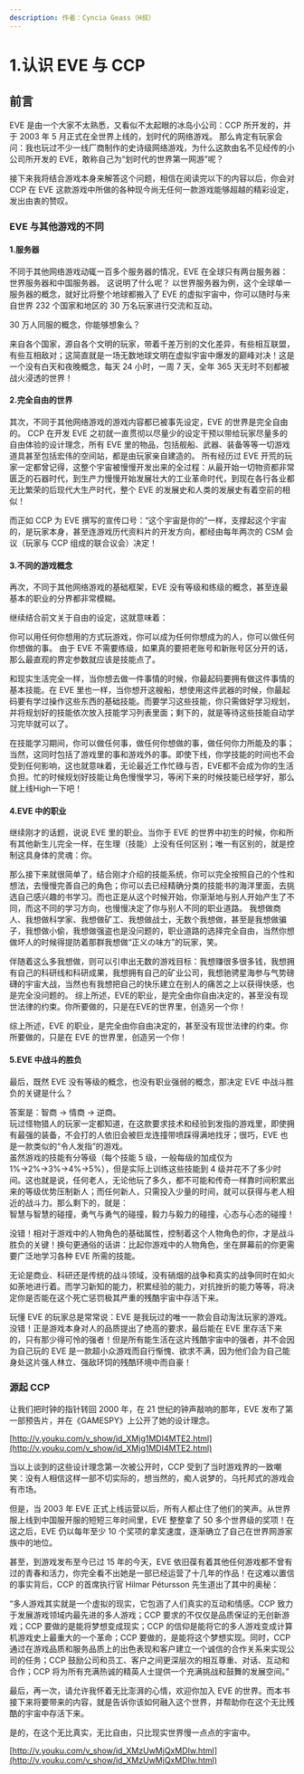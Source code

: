 ```yaml
---
description: 作者：Cyncia Geass（H叔）
---
```


# 1.认识 EVE 与 CCP

## 前言

EVE 是由一个大家不太熟悉，又看似不太起眼的冰岛小公司：CCP 所开发的，并于 2003 年 5 月正式在全世界上线的，划时代的网络游戏。 那么肯定有玩家会问：我也玩过不少一线厂商制作的史诗级网络游戏，为什么这款由名不见经传的小公司所开发的 EVE，敢称自己为“划时代的世界第一网游”呢？

接下来我将结合游戏本身来解答这个问题，相信在阅读完以下的内容以后，你会对 CCP 在 EVE 这款游戏中所做的各种现今尚无任何一款游戏能够超越的精彩设定，发出由衷的赞叹。

### EVE 与其他游戏的不同

#### 1.服务器

不同于其他网络游戏动辄一百多个服务器的情况，EVE 在全球只有两台服务器：世界服务器和中国服务器。 这说明了什么呢？ 以世界服务器为例，这个全球单一服务器的概念，就好比将整个地球都搬入了 EVE 的虚拟宇宙中，你可以随时与来自世界 232 个国家和地区的 30 万名玩家进行交流和互动。

30 万人同服的概念，你能够想象么？

来自各个国家，源自各个文明的玩家，带着千差万别的文化差异，有些相互联盟，有些互相敌对；这简直就是一场无数地球文明在虚拟宇宙中爆发的巅峰对决！这是一个没有白天和夜晚概念，每天 24 小时，一周 7 天，全年 365 天无时不刻都被战火浸透的世界！

#### 2.完全自由的世界

其次，不同于其他网络游戏的游戏内容都已被事先设定，EVE 的世界是完全自由的。 CCP 在开发 EVE 之初就一直贯彻以尽量少的设定干预以带给玩家尽量多的自由体验的设计理念，所有 EVE 里的物品，包括舰船、武器、装备等等一切游戏道具甚至包括宏伟的空间站，都是由玩家亲自建造的。 所有经历过 EVE 开荒的玩家一定都曾记得，这整个宇宙被慢慢开发出来的全过程：从最开始一切物资都非常匮乏的石器时代，到生产力慢慢开始发展壮大的工业革命时代，到现在各行各业都无比繁荣的后现代大生产时代，整个 EVE 的发展史和人类的发展史有着空前的相似！

而正如 CCP 为 EVE 撰写的宣传口号：“这个宇宙是你的”一样，支撑起这个宇宙的，是玩家本身，甚至连游戏历代资料片的开发方向，都经由每年两次的 CSM 会议（玩家与 CCP 组成的联合议会）决定！

#### 3.不同的游戏概念

再次，不同于其他网络游戏的基础框架，EVE 没有等级和练级的概念，甚至连最基本的职业的分界都非常模糊。

继续结合前文关于自由的设定，这就意味着：

你可以用任何你想用的方式玩游戏，你可以成为任何你想成为的人，你可以做任何你想做的事。 由于 EVE 不需要练级，如果真的要把老账号和新账号区分开的话，那么最直观的界定参数就应该是技能点了。

和现实生活完全一样，当你想去做一件事情的时候，你最起码要拥有做这件事情的基本技能。在 EVE 里也一样，当你想开这艘船，想使用这件武器的时候，你最起码要有学过操作这些东西的基础技能。而要学习这些技能，你只需做好学习规划，并将规划好的技能依次放入技能学习列表里面；剩下的，就是等待这些技能自动学习完毕就可以了。

在技能学习期间，你可以做任何事，做任何你想做的事，做任何你力所能及的事；当然，这同时包括了游戏里的事和游戏外的事。即使下线，你学技能的时间也不会受到任何影响，这也就意味着，无论最近工作忙碌与否，EVE都不会成为你的生活负担。忙的时候规划好技能让角色慢慢学习，等闲下来的时候技能已经学好，那么就上线High一下吧！

#### 4.EVE 中的职业

继续刚才的话题，说说 EVE 里的职业。当你于 EVE 的世界中初生的时候，你和所有其他新生儿完全一样，在生理（技能）上没有任何区别；唯一有区别的，就是控制这具身体的灵魂：你。

那么接下来就很简单了，结合刚才介绍的技能系统，你可以完全按照自己的个性和想法，去慢慢完善自己的角色；你可以去已经精确分类的技能书的海洋里面，去挑选自己感兴趣的书学习。而也正是从这个时候开始，你渐渐地与别人开始产生了不同，而这不同的学习方向，也慢慢决定了你与别人不同的职业道路。 我想做商人、我想做科学家、我想做矿工、我想做战士，无数个我想做，甚至是我想做骗子，我想做小偷，我想做强盗也是没问题的，职业道路的选择完全自由，当然你想做坏人的时候得提防着那群我想做“正义の味方”的玩家，笑。

伴随着这么多我想做，则可以引申出无数的游戏目标：我想赚很多很多钱，我想拥有自己的科研线和科研成果，我想拥有自己的矿业公司，我想驰骋星海参与气势磅礴的宇宙大战，当然也有我想把自己的快乐建立在别人的痛苦之上以获得快感，也是完全没问题的。 综上所述，EVE的职业，是完全由你自由决定的，甚至没有现世法律的约束。你所要做的，只是在EVE的世界里，创造另一个你！

综上所述，EVE 的职业，是完全由你自由决定的，甚至没有现世法律的约束。你所要做的，只是在 EVE 的世界里，创造另一个你！

#### 5.EVE 中战斗的胜负

最后，既然 EVE 没有等级的概念，也没有职业强弱的概念，那决定 EVE 中战斗胜负的关键是什么？

答案是：智商 → 情商 → 逆商。  
玩过怪物猎人的玩家一定都知道，在这款要求技术和经验到发指的游戏里，即使拥有最强的装备，不会打的人依旧会被巨龙连撞带喷踩得满地找牙；很巧，EVE 也是一款类似的“令人发指”的游戏。  
虽然游戏的技能有分等级（每个技能 5 级，一般每级的加成仅为 1%→2%→3%→4%→5%），但是实际上训练这些技能到 4 级并花不了多少时间。这也就是说，任何老人，无论他玩了多久，都不可能和传奇一样靠时间积累出来的等级优势压制新人；而任何新人，只需投入少量的时间，就可以获得与老人相近的战斗力。那么剩下的，就是：  
智慧与智慧的碰撞，勇气与勇气的碰撞，毅力与毅力的碰撞，心态与心态的碰撞！

没错！相对于游戏中的人物角色的基础属性，控制着这个人物角色的你，才是战斗胜负的关键！换句更通俗的话讲：比起你游戏中的人物角色，坐在屏幕前的你更需要广泛地学习各种 EVE 所需的技能。

无论是商业、科研还是传统的战斗领域，没有硝烟的战争和真实的战争同时在如火如荼地进行着。而学习新知的能力，积累经验的能力，对抗挫折的能力等等，将决定你是否能在这个死亡惩罚极其严重的残酷宇宙中存活下来。

玩懂 EVE 的玩家总是常常说：EVE 是我玩过的唯一一款会自动淘汰玩家的游戏。没错！正是游戏本身对人的品质提出了绝高的要求，最后能在 EVE 里存活下来的，只有那少得可怜的强者！但是所有能生活在这片残酷宇宙中的强者，并不会因为自己玩的 EVE 是一款超小众游戏而自行惭愧、欲求不满，因为他们会为自己能身处这片强人林立、强敌环饲的残酷环境中而自豪！

### 源起 CCP

让我们把时钟的指针转回 2000 年，在 21 世纪的钟声敲响的那年，EVE 发布了第一部预告片，并在《GAMESPY》上公开了她的设计理念。

[http://v.youku.com/v_show/id_XMjg1MDI4MTE2.html](http://v.youku.com/v_show/id_XMjg1MDI4MTE2.html)

当以上谈到的这些设计理念第一次被公开时，CCP 受到了当时游戏界的一致嘲笑：没有人相信这样一部不切实际的，想当然的，痴人说梦的，乌托邦式的游戏会有市场。

但是，当 2003 年 EVE 正式上线运营以后，所有人都止住了他们的笑声。从世界服上线到中国服开服的短短三年时间里，EVE 整整拿了 50 多个世界级的奖项！在这之后，EVE 仍以每年至少 10 个奖项的拿奖速度，逐渐确立了自己在世界网游家族中的地位。

甚至，到游戏发布至今已过 15 年的今天，EVE 依旧葆有着其他任何游戏都不曾有过的青春和活力，你完全看不出她是一部已经运营了十几年的作品！在这难以置信的事实背后，CCP 的首席执行官 Hilmar Pétursson 先生道出了其中的奥秘：

“多人游戏其实就是一个虚拟的现实，它包涵了人们真实的互动和情感。CCP 致力于发展游戏领域内最先进的多人游戏；CCP 要求的不仅仅是品质保证的无创新游戏；CCP 要做的是能将梦想变成现实；CCP 的信仰是能将它的多人游戏变成计算机游戏史上最重大的一个革命；CCP 要做的，是能将这个梦想实现。同时，CCP 通过在游戏品质和服务品质上的出色表现和客户建立一个诚信的合作关系来实现公司的任务；CCP 鼓励公司和员工、客户之间更深层次的相互尊重、对话、互动和合作；CCP 将为所有充满热诚的精英人士提供一个充满挑战和鼓舞的发展空间。”

最后，再一次，请允许我怀着无比澎湃的心情，欢迎你加入 EVE 的世界。而本书接下来将要带来的内容，就是告诉你该如何融入这个世界，并帮助你在这个无比残酷的宇宙中存活下来。

是的，在这个无比真实，无比自由，只比现实世界慢一点点的宇宙中。

[http://v.youku.com/v_show/id_XMzUwMjQxMDIw.html](http://v.youku.com/v_show/id_XMzUwMjQxMDIw.html)
